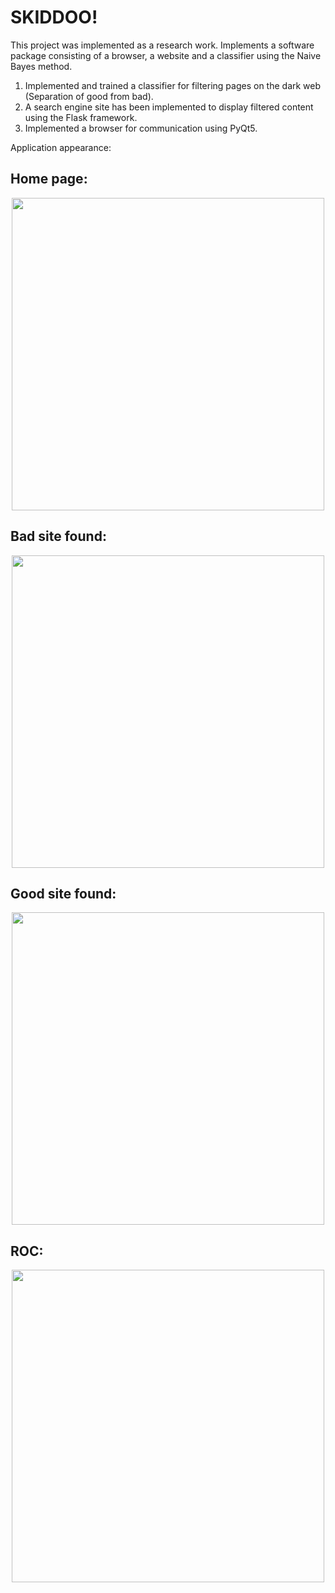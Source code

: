 # SKIDDOO!

This project was implemented as a research work. Implements a software package consisting of a browser, a website and a classifier using the Naive Bayes method. 

1) Implemented and trained a classifier for filtering pages on the dark web (Separation of good from bad). 
2) A search engine site has been implemented to display filtered content using the Flask framework. 
3) Implemented a browser for communication using PyQt5.



Application appearance:


Home page: 
----
<p align="center">
<img src="https://github.com/thusdayogor/SKIDDOO-/blob/main/%20ScreenShots/1.png" width="500">
</p>


Bad site found:
----
<p align="center">
<img src="https://github.com/thusdayogor/SKIDDOO-/blob/main/%20ScreenShots/2.png" width="500">
</p>

Good site found:
----
<p align="center">
<img src="https://github.com/thusdayogor/SKIDDOO-/blob/main/%20ScreenShots/3.png" width="500">
</p>

ROC:
----
<p align="center">
<img src="https://github.com/thusdayogor/SKIDDOO-/blob/main/%20ScreenShots/4.png" width="500">
</p>
